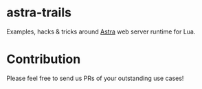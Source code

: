# astra-trails
Examples, hacks &amp; tricks around [Astra](https://github.com/ArkForgeLabs/Astra) web server runtime for Lua.

# Contribution
Please feel free to send us PRs of your outstanding use cases!
